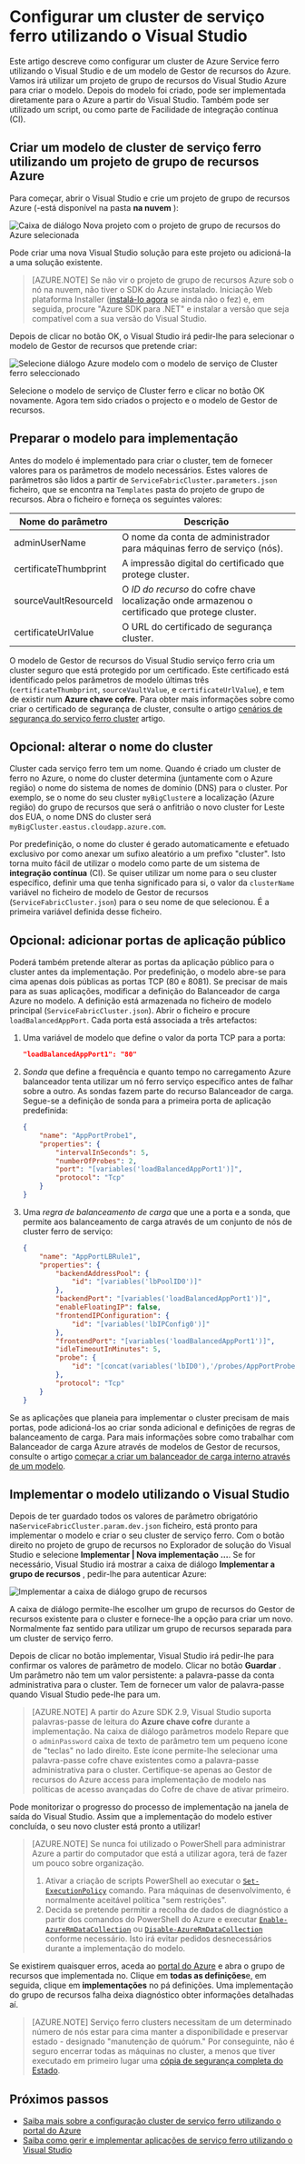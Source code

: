<properties
   pageTitle="Configurar um cluster de serviço ferro utilizando o Visual Studio | Microsoft Azure"
   description="Descreve como configurar um cluster de serviço ferro utilizando o modelo de Gestor de recursos do Azure criado por um projeto de grupo de recursos do Azure no Visual Studio"
   services="service-fabric"
   documentationCenter=".net"
   authors="karolz-ms"
   manager="adegeo"
   editor=""/>

<tags
   ms.service="service-fabric"
   ms.devlang="dotNet"
   ms.topic="article"
   ms.tgt_pltfrm="NA"
   ms.workload="NA"
   ms.date="10/06/2016"
   ms.author="karolz@microsoft.com"/>

# <a name="set-up-a-service-fabric-cluster-by-using-visual-studio"></a>Configurar um cluster de serviço ferro utilizando o Visual Studio
Este artigo descreve como configurar um cluster de Azure Service ferro utilizando o Visual Studio e de um modelo de Gestor de recursos do Azure. Vamos irá utilizar um projeto de grupo de recursos do Visual Studio Azure para criar o modelo. Depois do modelo foi criado, pode ser implementada diretamente para o Azure a partir do Visual Studio. Também pode ser utilizado um script, ou como parte de Facilidade de integração contínua (CI).

## <a name="create-a-service-fabric-cluster-template-by-using-an-azure-resource-group-project"></a>Criar um modelo de cluster de serviço ferro utilizando um projeto de grupo de recursos Azure
Para começar, abrir o Visual Studio e crie um projeto de grupo de recursos Azure (-está disponível na pasta **na nuvem** ):

![Caixa de diálogo Nova projeto com o projeto de grupo de recursos do Azure selecionada][1]

Pode criar uma nova Visual Studio solução para este projeto ou adicioná-la a uma solução existente.

>[AZURE.NOTE] Se não vir o projeto de grupo de recursos Azure sob o nó na nuvem, não tiver o SDK do Azure instalado. Iniciação Web plataforma Installer ([instalá-lo agora](http://www.microsoft.com/web/downloads/platform.aspx) se ainda não o fez) e, em seguida, procure "Azure SDK para .NET" e instalar a versão que seja compatível com a sua versão do Visual Studio.

Depois de clicar no botão OK, o Visual Studio irá pedir-lhe para selecionar o modelo de Gestor de recursos que pretende criar:

![Selecione diálogo Azure modelo com o modelo de serviço de Cluster ferro seleccionado][2]

Selecione o modelo de serviço de Cluster ferro e clicar no botão OK novamente. Agora tem sido criados o projecto e o modelo de Gestor de recursos.

## <a name="prepare-the-template-for-deployment"></a>Preparar o modelo para implementação
Antes do modelo é implementado para criar o cluster, tem de fornecer valores para os parâmetros de modelo necessários. Estes valores de parâmetros são lidos a partir de `ServiceFabricCluster.parameters.json` ficheiro, que se encontra na `Templates` pasta do projeto de grupo de recursos. Abra o ficheiro e forneça os seguintes valores:

|Nome do parâmetro           |Descrição|
|-----------------------  |--------------------------|
|adminUserName            |O nome da conta de administrador para máquinas ferro de serviço (nós).|
|certificateThumbprint    |A impressão digital do certificado que protege cluster.|
|sourceVaultResourceId    |O *ID do recurso* do cofre chave localização onde armazenou o certificado que protege cluster.|
|certificateUrlValue      |O URL do certificado de segurança cluster.|

O modelo de Gestor de recursos do Visual Studio serviço ferro cria um cluster seguro que está protegido por um certificado. Este certificado está identificado pelos parâmetros de modelo últimas três (`certificateThumbprint`, `sourceVaultValue`, e `certificateUrlValue`), e tem de existir num **Azure chave cofre**. Para obter mais informações sobre como criar o certificado de segurança de cluster, consulte o artigo [cenários de segurança do serviço ferro cluster](service-fabric-cluster-security.md#x509-certificates-and-service-fabric) artigo.

## <a name="optional-change-the-cluster-name"></a>Opcional: alterar o nome do cluster
Cluster cada serviço ferro tem um nome. Quando é criado um cluster de ferro no Azure, o nome do cluster determina (juntamente com o Azure região) o nome do sistema de nomes de domínio (DNS) para o cluster. Por exemplo, se o nome do seu cluster `myBigCluster`e a localização (Azure região) do grupo de recursos que será o anfitrião o novo cluster for Leste dos EUA, o nome DNS do cluster será `myBigCluster.eastus.cloudapp.azure.com`.

Por predefinição, o nome do cluster é gerado automaticamente e efetuado exclusivo por como anexar um sufixo aleatório a um prefixo "cluster". Isto torna muito fácil de utilizar o modelo como parte de um sistema de **integração contínua** (CI). Se quiser utilizar um nome para o seu cluster específico, definir uma que tenha significado para si, o valor da `clusterName` variável no ficheiro de modelo de Gestor de recursos (`ServiceFabricCluster.json`) para o seu nome de que selecionou. É a primeira variável definida desse ficheiro.

## <a name="optional-add-public-application-ports"></a>Opcional: adicionar portas de aplicação público
Poderá também pretende alterar as portas da aplicação público para o cluster antes da implementação. Por predefinição, o modelo abre-se para cima apenas dois públicas as portas TCP (80 e 8081). Se precisar de mais para as suas aplicações, modificar a definição do Balanceador de carga Azure no modelo. A definição está armazenada no ficheiro de modelo principal (`ServiceFabricCluster.json`). Abrir o ficheiro e procure `loadBalancedAppPort`. Cada porta está associada a três artefactos:

1. Uma variável de modelo que define o valor da porta TCP para a porta:

    ```json
    "loadBalancedAppPort1": "80"
    ```

2. *Sonda* que define a frequência e quanto tempo no carregamento Azure balanceador tenta utilizar um nó ferro serviço específico antes de falhar sobre a outro. As sondas fazem parte do recurso Balanceador de carga. Segue-se a definição de sonda para a primeira porta de aplicação predefinida:

    ```json
    {
        "name": "AppPortProbe1",
        "properties": {
            "intervalInSeconds": 5,
            "numberOfProbes": 2,
            "port": "[variables('loadBalancedAppPort1')]",
            "protocol": "Tcp"
        }
    }
    ```

3. Uma *regra de balanceamento de carga* que une a porta e a sonda, que permite aos balanceamento de carga através de um conjunto de nós de cluster ferro de serviço:

    ```json
    {
        "name": "AppPortLBRule1",
        "properties": {
            "backendAddressPool": {
                "id": "[variables('lbPoolID0')]"
            },
            "backendPort": "[variables('loadBalancedAppPort1')]",
            "enableFloatingIP": false,
            "frontendIPConfiguration": {
                "id": "[variables('lbIPConfig0')]"
            },
            "frontendPort": "[variables('loadBalancedAppPort1')]",
            "idleTimeoutInMinutes": 5,
            "probe": {
                "id": "[concat(variables('lbID0'),'/probes/AppPortProbe1')]"
            },
            "protocol": "Tcp"
        }
    }
    ```
Se as aplicações que planeia para implementar o cluster precisam de mais portas, pode adicioná-los ao criar sonda adicional e definições de regras de balanceamento de carga. Para mais informações sobre como trabalhar com Balanceador de carga Azure através de modelos de Gestor de recursos, consulte o artigo [começar a criar um balanceador de carga interno através de um modelo](../load-balancer/load-balancer-get-started-ilb-arm-template.md).

## <a name="deploy-the-template-by-using-visual-studio"></a>Implementar o modelo utilizando o Visual Studio
Depois de ter guardado todos os valores de parâmetro obrigatório na`ServiceFabricCluster.param.dev.json` ficheiro, está pronto para implementar o modelo e criar o seu cluster de serviço ferro. Com o botão direito no projeto de grupo de recursos no Explorador de solução do Visual Studio e selecione **Implementar | Nova implementação …**. Se for necessário, Visual Studio irá mostrar a caixa de diálogo **Implementar a grupo de recursos** , pedir-lhe para autenticar Azure:

![Implementar a caixa de diálogo grupo de recursos][3]

A caixa de diálogo permite-lhe escolher um grupo de recursos do Gestor de recursos existente para o cluster e fornece-lhe a opção para criar um novo. Normalmente faz sentido para utilizar um grupo de recursos separada para um cluster de serviço ferro.

Depois de clicar no botão implementar, Visual Studio irá pedir-lhe para confirmar os valores de parâmetro de modelo. Clicar no botão **Guardar** . Um parâmetro não tem um valor persistente: a palavra-passe da conta administrativa para o cluster. Tem de fornecer um valor de palavra-passe quando Visual Studio pede-lhe para um.

>[AZURE.NOTE] A partir do Azure SDK 2.9, Visual Studio suporta palavras-passe de leitura do **Azure chave cofre** durante a implementação. Na caixa de diálogo parâmetros modelo Repare que o `adminPassword` caixa de texto de parâmetro tem um pequeno ícone de "teclas" no lado direito. Este ícone permite-lhe selecionar uma palavra-passe cofre chave existentes como a palavra-passe administrativa para o cluster. Certifique-se apenas ao Gestor de recursos do Azure access para implementação de modelo nas políticas de acesso avançadas do Cofre de chave de ativar primeiro. 

Pode monitorizar o progresso do processo de implementação na janela de saída do Visual Studio. Assim que a implementação do modelo estiver concluída, o seu novo cluster está pronto a utilizar!

>[AZURE.NOTE] Se nunca foi utilizado o PowerShell para administrar Azure a partir do computador que está a utilizar agora, terá de fazer um pouco sobre organização.
>1. Ativar a criação de scripts PowerShell ao executar o [`Set-ExecutionPolicy`](https://technet.microsoft.com/library/hh849812.aspx) comando. Para máquinas de desenvolvimento, é normalmente aceitável política "sem restrições".
>2. Decida se pretende permitir a recolha de dados de diagnóstico a partir dos comandos do PowerShell do Azure e executar [`Enable-AzureRmDataCollection`](https://msdn.microsoft.com/library/mt619303.aspx) ou [`Disable-AzureRmDataCollection`](https://msdn.microsoft.com/library/mt619236.aspx) conforme necessário. Isto irá evitar pedidos desnecessários durante a implementação do modelo.

Se existirem quaisquer erros, aceda ao [portal do Azure](https://portal.azure.com/) e abra o grupo de recursos que implementada no. Clique em **todas as definições**e, em seguida, clique em **implementações** no pá definições. Uma implementação do grupo de recursos falha deixa diagnóstico obter informações detalhadas aí.

>[AZURE.NOTE] Serviço ferro clusters necessitam de um determinado número de nós estar para cima manter a disponibilidade e preservar estado - designado "manutenção de quórum." Por conseguinte, não é seguro encerrar todas as máquinas no cluster, a menos que tiver executado em primeiro lugar uma [cópia de segurança completa do Estado](service-fabric-reliable-services-backup-restore.md).

## <a name="next-steps"></a>Próximos passos
- [Saiba mais sobre a configuração cluster de serviço ferro utilizando o portal do Azure](service-fabric-cluster-creation-via-portal.md)
- [Saiba como gerir e implementar aplicações de serviço ferro utilizando o Visual Studio](service-fabric-manage-application-in-visual-studio.md)

<!--Image references-->
[1]: ./media/service-fabric-cluster-creation-via-visual-studio/azure-resource-group-project-creation.png
[2]: ./media/service-fabric-cluster-creation-via-visual-studio/selecting-azure-template.png
[3]: ./media/service-fabric-cluster-creation-via-visual-studio/deploy-to-azure.png
